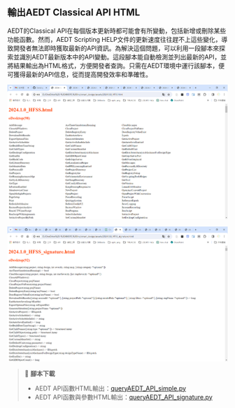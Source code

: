 輸出AEDT Classical API HTML
---
AEDT的Classical API在每個版本更新時都可能會有所變動，包括新增或刪除某些功能函數。然而，AEDT Scripting HELP文件的更新速度往往趕不上這些變化，導致開發者無法即時獲取最新的API資訊。為解決這個問題，可以利用一段腳本來探索並識別AEDT最新版本中的API變動。這段腳本能自動檢測並列出最新的API，並將結果輸出為HTML格式，方便開發者查詢。只需在AEDT環境中運行該腳本，便可獲得最新的API信息，從而提高開發效率和準確性。

![2024-03-25_20-17-15](/assets/2024-03-25_20-17-15.png)

![2024-03-25_20-25-53](/assets/2024-03-25_20-25-53.png)

> :link: **腳本下載**
> - AEDT API函數HTML輸出：[queryAEDT_API_simple.py](/assets//queryAEDT_API_simple.py)
> - AEDT API函數與參數HTML輸出：[queryAEDT_API_signature.py](/assets/queryAEDT_API_signature.py)